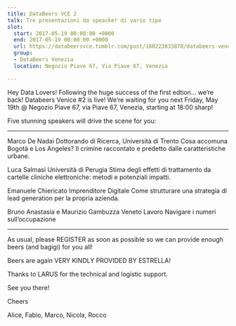```yaml
---
title: DataBeers VCE 2
talk: Tre presentazioni da speacker di vario tipo
slot:
  start: 2017-05-19 00:00:00 +0000
  end: 2017-05-19 00:00:00 +0000
  url: https://databeersvce.tumblr.com/post/160223833870/databeers-venezia-2-190517-negozio-piave-67
  group:
  - DataBeers Venezia
  location: Negozio Piave 67, Via Piave 67, Venezia

---
```

Hey Data Lovers! Following the huge success of the first edtion… we’re back! Databeers Venice #2 is live! We’re waiting for you next Friday, May 19th @ Negozio Piave 67, via Piave 67, Venezia, starting at 18:00 sharp!

Five stunning speakers will drive the scene for you:

---
Marco De Nadai
Dottorando di Ricerca, Università di Trento
Cosa accomuna Bogotà e Los Angeles? Il crimine raccontato e predetto dalle caratteristiche urbane.

Luca Salmasi
Università di Perugia
Stima degli effetti di trattamento da cartelle cliniche elettroniche: metodi e potenziali impatti.

Emanuele Chiericato
Imprenditore Digitale
Come strutturare una strategia di lead generation per la propria azienda.

Bruno Anastasia e Maurizio Gambuzza
Veneto Lavoro
Navigare i numeri sull’occupazione

---
As usual, please REGISTER as soon as possible so we can provide enough beers (and bagigi) for you all!

Beers are again VERY KINDLY PROVIDED BY ESTRELLA!

Thanks to LARUS for the technical and logistic support.

See you there!

Cheers

Alice, Fabio, Marco, Nicola, Rocco
